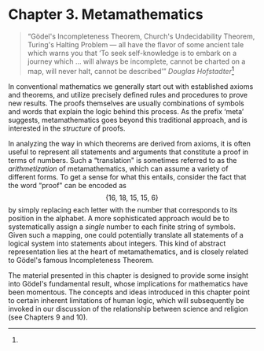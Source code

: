 # Chapter 3. Metamathematics

> “Gödel's Incompleteness Theorem, Church's Undecidability Theorem, Turing's Halting Problem — all have the flavor of some ancient tale which warns you that ‘To seek self-knowledge is to embark on a journey which ... will always be incomplete, cannot be charted on a map, will never halt, cannot be described’” 	*Douglas Hofstadter*[^1]

In conventional mathematics we generally start out with established axioms and theorems, and utilize precisely defined rules and procedures to prove new results. The proofs themselves are usually combinations of symbols and words that explain the logic behind this process. As the prefix ‘meta’ suggests, metamathematics goes beyond this traditional approach, and is interested in the *structure* of proofs.

In analyzing the way in which theorems are derived from axioms, it is often useful to represent all statements and arguments that constitute a proof in terms of numbers. Such a “translation" is sometimes referred to as the *arithmetization* of metamathematics, which can assume a variety of different forms. To get a sense for what this entails, consider the fact that the word “proof" can be encoded as $$\{16,\:18,\:15,\:15,\:6\}$$ by simply replacing each letter with the number that corresponds to its position in the alphabet. A more sophisticated approach would be to systematically assign a *single* number to each finite string of symbols. Given such a mapping, one could potentially translate all statements of a logical system into statements about integers. This kind of abstract representation lies at the heart of metamathematics, and is closely related to Gödel's famous Incompleteness Theorem.

The material presented in this chapter is designed to provide some insight into Gödel's fundamental result, whose implications for mathematics have been momentous. The concepts and ideas introduced in this chapter point to certain inherent limitations of human logic, which will subsequently be invoked in our discussion of the relationship between science and religion (see Chapters 9 and 10).

[^1]: 
